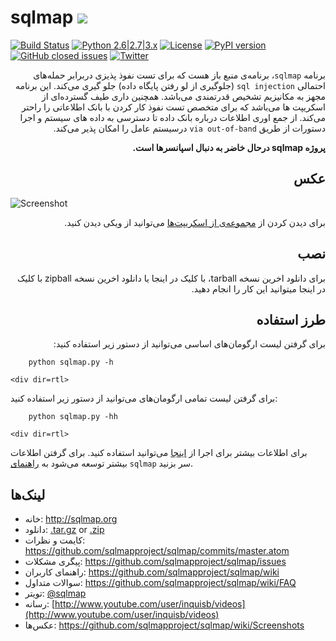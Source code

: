 # sqlmap ![](https://i.imgur.com/fe85aVR.png)

[![Build Status](https://api.travis-ci.org/sqlmapproject/sqlmap.svg?branch=master)](https://travis-ci.org/sqlmapproject/sqlmap) [![Python 2.6|2.7|3.x](https://img.shields.io/badge/python-2.6|2.7|3.x-yellow.svg)](https://www.python.org/) [![License](https://img.shields.io/badge/license-GPLv2-red.svg)](https://raw.githubusercontent.com/sqlmapproject/sqlmap/master/LICENSE) [![PyPI version](https://badge.fury.io/py/sqlmap.svg)](https://badge.fury.io/py/sqlmap) [![GitHub closed issues](https://img.shields.io/github/issues-closed-raw/sqlmapproject/sqlmap.svg?colorB=ff69b4)](https://github.com/sqlmapproject/sqlmap/issues?q=is%3Aissue+is%3Aclosed) [![Twitter](https://img.shields.io/badge/twitter-@sqlmap-blue.svg)](https://twitter.com/sqlmap)


<div dir=rtl>



برنامه `sqlmap`، برنامه‌ی منبع باز هست که برای تست نفوذ پذیزی دربرابر حمله‌های احتمالی `sql injection` (جلوگیری از لو رفتن پایگاه داده) جلو گیری می‌کند. این برنامه مجهز به مکانیزیم تشخیص قدرتمندی می‌باشد. همچنین داری طیف گسترده‌ای از اسکریپت ها می‌باشد که برای متخصص تست نفوذ کار کردن با بانک اطلاعاتی را راحتر می‌کند. از جمع اوری اطلاعات درباره بانک داده تا دسترسی به داده های سیستم و اجرا دستورات از طریق `via out-of-band` درسیستم عامل را امکان پذیر می‌کند.


**پروژه sqlmap درحال خاضر به دنبال اسپانسرها است.** 


عکس
----

<div dir=ltr>



![Screenshot](https://raw.github.com/wiki/sqlmapproject/sqlmap/images/sqlmap_screenshot.png)


<div dir=rtl>

برای دیدن کردن از [مجموعه‌ی از اسکریپت‌ها](https://github.com/sqlmapproject/sqlmap/wiki/Screenshots) می‌توانید از ویکی دیدن کنید.


نصب
----

برای دانلود اخرین نسخه tarball، با کلیک در اینجا یا دانلود اخرین نسخه zipball با کلیک در اینجا میتوانید این کار را انجام دهید.


طرز استفاده
----


برای گرفتن لیست ارگومان‌های اساسی می‌توانید از دستور زیر استفاده کنید:

<div dir=ltr>


```
    python sqlmap.py -h
```

    
    <div dir=rtl>
    
    
برای گرفتن لیست تمامی ارگومان‌های می‌توانید از دستور زیر استفاده کنید:

<div dir=ltr>
    
```
    python sqlmap.py -hh
```
    
    
    <div dir=rtl>
    

برای اطلاعات بیشتر برای اجرا از [اینجا](https://asciinema.org/a/46601) می‌توانید استفاده کنید. برای گرفتن اطلاعات بیشتر توسعه می‌شود به [راهنمای](https://github.com/sqlmapproject/sqlmap/wiki/Usage) `sqlmap` سر بزنید.


لینک‌ها
----


* خانه: http://sqlmap.org
* دانلود: [.tar.gz](https://github.com/sqlmapproject/sqlmap/tarball/master) or [.zip](https://github.com/sqlmapproject/sqlmap/zipball/master)
* کایمت و نظرات: https://github.com/sqlmapproject/sqlmap/commits/master.atom
* پیگری مشکلات: https://github.com/sqlmapproject/sqlmap/issues
* راهنمای کاربران: https://github.com/sqlmapproject/sqlmap/wiki
* سوالات متداول: https://github.com/sqlmapproject/sqlmap/wiki/FAQ
* تویتر: [@sqlmap](https://twitter.com/sqlmap)
* رسانه: [http://www.youtube.com/user/inquisb/videos](http://www.youtube.com/user/inquisb/videos)
* عکس‌ها: https://github.com/sqlmapproject/sqlmap/wiki/Screenshots

